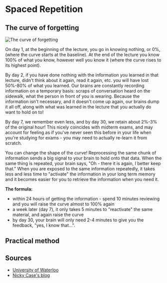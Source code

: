 # Spaced Repetition

## The curve of forgetting

![The curve of forgetting](https://uwaterloo.ca/campus-wellness/sites/ca.campus-wellness/files/styles/body-500px-wide/public/uploads/images/curve_0-500x231.gif?itok=KLIKAnPx)

On day 1, at the beginning of the lecture, you go in knowing nothing, or 0%, (where the curve starts at the baseline). At the end of the lecture you know 100% of what you know, however well you know it (where the curve rises to its highest point).

By day 2, if you have done nothing with the information you learned in that lecture, didn't think about it again, read it again, etc. you will have lost 50%-80% of what you learned. Our brains are constantly recording information on a temporary basis: scraps of conversation heard on the sidewalk, what the person in front of you is wearing. Because the information isn't necessary, and it doesn't come up again, our brains dump it all off, along with what was learned in the lecture that you actually do want to hold on to!

By day 7, we remember even less, and by day 30, we retain about 2%-3% of the original hour! This nicely coincides with midterm exams, and may account for feeling as if you've never seen this before in your life when you're studying for exams - you may need to actually re-learn it from scratch.

You can change the shape of the curve! Reprocessing the same chunk of information sends a big signal to your brain to hold onto that data. When the same thing is repeated, your brain says, "Oh - there it is again, I better keep that." When you are exposed to the same information repeatedly, it takes less and less time to "activate" the information in your long term memory and it becomes easier for you to retrieve the information when you need it.

__The formula:__ 

* within 24 hours of getting the information - spend 10 minutes reviewing and you will raise the curve almost to 100% again
* a week later (day 7), it only takes 5 minutes to "reactivate" the same material, and again raise the curve
* by day 30, your brain will only need 2-4 minutes to give you the feedback, "yes, I know that...".

## Practical method



## Sources

* [University of Waterloo](https://uwaterloo.ca/campus-wellness/curve-forgetting)
* [Nicky Case's blog](https://ncase.me/remember/)

